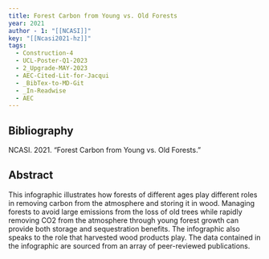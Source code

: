 ```yaml
---
title: Forest Carbon from Young vs. Old Forests
year: 2021
author - 1: "[[NCASI]]"
key: "[[Ncasi2021-hz]]"
tags:
  - Construction-4
  - UCL-Poster-Q1-2023
  - 2_Upgrade-MAY-2023
  - AEC-Cited-Lit-for-Jacqui
  - _BibTex-to-MD-Git
  - _In-Readwise
  - AEC
---
```


## Bibliography
NCASI. 2021. “Forest Carbon from Young vs. Old Forests.” 

## Abstract
This infographic illustrates how forests of different ages play different roles in removing carbon from the atmosphere and storing it in wood. Managing forests to avoid large emissions from the loss of old trees while rapidly removing CO2 from the atmosphere through young forest growth can provide both storage and sequestration benefits. The infographic also speaks to the role that harvested wood products play. The data contained in the infographic are sourced from an array of peer-reviewed publications.